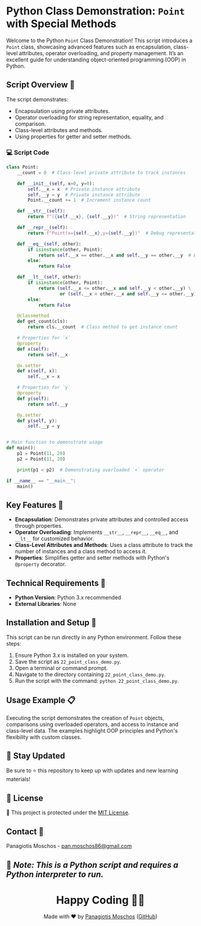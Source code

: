 # Python Class Demonstration: `Point` with Special Methods

Welcome to the Python `Point` Class Demonstration! This script introduces a `Point` class, showcasing advanced features such as encapsulation, class-level attributes, operator overloading, and property management. It’s an excellent guide for understanding object-oriented programming (OOP) in Python.

## Script Overview 📘

The script demonstrates:
- Encapsulation using private attributes.
- Operator overloading for string representation, equality, and comparison.
- Class-level attributes and methods.
- Using properties for getter and setter methods.

### 💻 Script Code

```python
class Point:
    __count = 0  # Class-level private attribute to track instances

    def __init__(self, x=0, y=0):
        self.__x = x  # Private instance attribute
        self.__y = y  # Private instance attribute
        Point.__count += 1  # Increment instance count

    def __str__(self):
        return f"({self.__x}, {self.__y})"  # String representation

    def __repr__(self):
        return f"Point(x={self.__x},y={self.__y})"  # Debug representation

    def __eq__(self, other):
        if isinstance(other, Point):
            return self.__x == other.__x and self.__y == other.__y  # Equality check
        else:
            return False

    def __lt__(self, other):
        if isinstance(other, Point):
            return (self.__x <= other.__x and self.__y < other.__y) \
                    or (self.__x < other.__x and self.__y <= other.__y)  # Comparison
        else:
            return False

    @classmethod
    def get_count(cls):
        return cls.__count  # Class method to get instance count

    # Properties for `x`
    @property
    def x(self):
        return self.__x

    @x.setter
    def x(self, x):
        self.__x = x

    # Properties for `y`
    @property
    def y(self):
        return self.__y

    @y.setter
    def y(self, y):
        self.__y = y


# Main function to demonstrate usage
def main():
    p1 = Point(11, 20)
    p2 = Point(11, 20)

    print(p1 < p2)  # Demonstrating overloaded `<` operator

if __name__ == "__main__":
    main()
```

## Key Features 🌟

- **Encapsulation**: Demonstrates private attributes and controlled access through properties.
- **Operator Overloading**: Implements `__str__`, `__repr__`, `__eq__`, and `__lt__` for customized behavior.
- **Class-Level Attributes and Methods**: Uses a class attribute to track the number of instances and a class method to access it.
- **Properties**: Simplifies getter and setter methods with Python's `@property` decorator.

## Technical Requirements 🔧

- **Python Version**: Python 3.x recommended
- **External Libraries**: None

## Installation and Setup 🚀

This script can be run directly in any Python environment. Follow these steps:

1. Ensure Python 3.x is installed on your system.
2. Save the script as `22_point_class_demo.py`.
3. Open a terminal or command prompt.
4. Navigate to the directory containing `22_point_class_demo.py`.
5. Run the script with the command: `python 22_point_class_demo.py`.

## Usage Example 📋

Executing the script demonstrates the creation of `Point` objects, comparisons using overloaded operators, and access to instance and class-level data. The examples highlight OOP principles and Python's flexibility with custom classes.

## 📢 Stay Updated
Be sure to ⭐ this repository to keep up with updates and new learning materials!

## 📄 License
🔐 This project is protected under the [MIT License](https://mit-license.org/).

## Contact 📧
Panagiotis Moschos - pan.moschos86@gmail.com

🔗 *Note: This is a Python script and requires a Python interpreter to run.*
---
<h1 align="center">Happy Coding 👨‍💻</h1>

<p align="center">
  Made with ❤️ by <a href="https://www.linkedin.com/in/panagiotis-moschos">Panagiotis Moschos</a> (<a href="https://github.com/pmoschos">GitHub</a>)
</p>